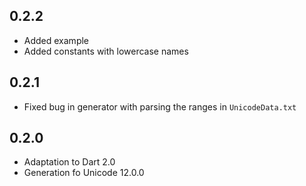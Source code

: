 ## 0.2.2

- Added example
- Added constants with lowercase names

## 0.2.1

- Fixed bug in generator with parsing the ranges in `UnicodeData.txt`

## 0.2.0

- Adaptation to Dart 2.0
- Generation fo Unicode 12.0.0
